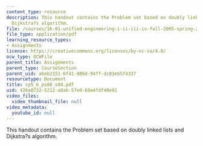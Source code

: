 ```yaml
---
content_type: resource
description: This handout contains the Problem set based on doubly linked lists and
  Dijkstra?s algorithm.
file: /courses/16-01-unified-engineering-i-ii-iii-iv-fall-2005-spring-2006/426a07325212a8ab57e969a4fdf40e91_cp5_6_ps08_s04.pdf
file_type: application/pdf
learning_resource_types:
- Assignments
license: https://creativecommons.org/licenses/by-nc-sa/4.0/
ocw_type: OCWFile
parent_title: Assignments
parent_type: CourseSection
parent_uid: a6eb2151-6f41-806d-94ff-dc83eb5f4337
resourcetype: Document
title: cp5_6_ps08_s04.pdf
uid: 426a0732-5212-a8ab-57e9-69a4fdf40e91
video_files:
  video_thumbnail_file: null
video_metadata:
  youtube_id: null
---
```

This handout contains the Problem set based on doubly linked lists and Dijkstra?s algorithm.
